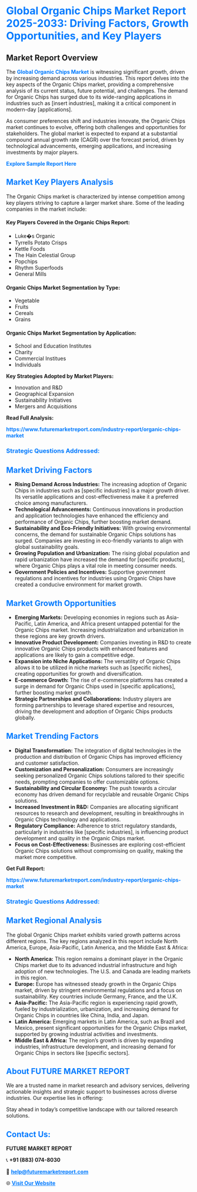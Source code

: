 <h1 style="color: #007BFF;">Global Organic Chips Market Report 2025-2033: Driving Factors, Growth Opportunities, and Key Players</h1>

<section id="overview">
<h2>Market Report Overview</h2>
<p>The <a href="https://www.futuremarketreport.com/industry-report/organic-chips-market" style="color: #007BFF; text-decoration: none;"><strong>Global Organic Chips Market</strong></a> is witnessing significant growth, driven by increasing demand across various industries. This report delves into the key aspects of the Organic Chips market, providing a comprehensive analysis of its current status, future potential, and challenges. The demand for Organic Chips has surged due to its wide-ranging applications in industries such as [insert industries], making it a critical component in modern-day [applications].</p>
<p>As consumer preferences shift and industries innovate, the Organic Chips market continues to evolve, offering both challenges and opportunities for stakeholders. The global market is expected to expand at a substantial compound annual growth rate (CAGR) over the forecast period, driven by technological advancements, emerging applications, and increasing investments by major players.</p>
</section>

<section id="overview">
<p><a href="https://www.futuremarketreport.com/request-sample/reportId=63766" style="color: #007BFF; text-decoration: none;"><strong>Explore Sample Report Here</strong></a></p>
</section>

<section id="key-players">
<h2 style="color: #007BFF;">Market Key Players Analysis</h2>
<p>The Organic Chips market is characterized by intense competition among key players striving to capture a larger market share. Some of the leading companies in the market include:</p>
<h4>Key Players Covered in the Organic Chips Report:</h4>
<ul><li>Luke�s Organic</li><li>Tyrrells Potato Crisps</li><li>Kettle Foods</li><li>The Hain Celestial Group</li><li>Popchips</li><li>Rhythm Superfoods</li><li>General Mills</li></ul>
<h4>Organic Chips Market Segmentation by Type:</h4>
<ul><li>Vegetable</li><li>Fruits</li><li>Cereals</li><li>Grains</li></ul>

<h4>Organic Chips Market Segmentation by Application:</h4>
<ul><li>School and Education Institutes</li><li>Charity</li><li>Commercial Institues</li><li>Individuals</li></ul>
<p><strong>Key Strategies Adopted by Market Players:</strong></p>
<ul>
<li>Innovation and R&D</li>
<li>Geographical Expansion</li>
<li>Sustainability Initiatives</li>
<li>Mergers and Acquisitions</li>
</ul>
</section>

<section>
<p><strong>Read Full Analysis: </strong></p><a href="https://www.futuremarketreport.com/industry-report/organic-chips-market" style="color: #007BFF; text-decoration: none;"><strong>https://www.futuremarketreport.com/industry-report/organic-chips-market</strong></a>
<h3 style="color: #007BFF;">Strategic Questions Addressed:</h3>
</section>

<section id="driving-factors">
<h2 style="color: #007BFF;">Market Driving Factors</h2>
<ul>
<li><strong>Rising Demand Across Industries:</strong> The increasing adoption of Organic Chips in industries such as [specific industries] is a major growth driver. Its versatile applications and cost-effectiveness make it a preferred choice among manufacturers.</li>
<li><strong>Technological Advancements:</strong> Continuous innovations in production and application technologies have enhanced the efficiency and performance of Organic Chips, further boosting market demand.</li>
<li><strong>Sustainability and Eco-Friendly Initiatives:</strong> With growing environmental concerns, the demand for sustainable Organic Chips solutions has surged. Companies are investing in eco-friendly variants to align with global sustainability goals.</li>
<li><strong>Growing Population and Urbanization:</strong> The rising global population and rapid urbanization have increased the demand for [specific products], where Organic Chips plays a vital role in meeting consumer needs.</li>
<li><strong>Government Policies and Incentives:</strong> Supportive government regulations and incentives for industries using Organic Chips have created a conducive environment for market growth.</li>
</ul>
</section>

<section id="growth-opportunities">
<h2 style="color: #007BFF;">Market Growth Opportunities</h2>
<ul>
<li><strong>Emerging Markets:</strong> Developing economies in regions such as Asia-Pacific, Latin America, and Africa present untapped potential for the Organic Chips market. Increasing industrialization and urbanization in these regions are key growth drivers.</li>
<li><strong>Innovative Product Development:</strong> Companies investing in R&D to create innovative Organic Chips products with enhanced features and applications are likely to gain a competitive edge.</li>
<li><strong>Expansion into Niche Applications:</strong> The versatility of Organic Chips allows it to be utilized in niche markets such as [specific niches], creating opportunities for growth and diversification.</li>
<li><strong>E-commerce Growth:</strong> The rise of e-commerce platforms has created a surge in demand for Organic Chips used in [specific applications], further boosting market growth.</li>
<li><strong>Strategic Partnerships and Collaborations:</strong> Industry players are forming partnerships to leverage shared expertise and resources, driving the development and adoption of Organic Chips products globally.</li>
</ul>
</section>

<section id="trending-factors">
<h2 style="color: #007BFF;">Market Trending Factors</h2>
<ul>
<li><strong>Digital Transformation:</strong> The integration of digital technologies in the production and distribution of Organic Chips has improved efficiency and customer satisfaction.</li>
<li><strong>Customization and Personalization:</strong> Consumers are increasingly seeking personalized Organic Chips solutions tailored to their specific needs, prompting companies to offer customizable options.</li>
<li><strong>Sustainability and Circular Economy:</strong> The push towards a circular economy has driven demand for recyclable and reusable Organic Chips solutions.</li>
<li><strong>Increased Investment in R&D:</strong> Companies are allocating significant resources to research and development, resulting in breakthroughs in Organic Chips technology and applications.</li>
<li><strong>Regulatory Compliance:</strong> Adherence to strict regulatory standards, particularly in industries like [specific industries], is influencing product development and quality in the Organic Chips market.</li>
<li><strong>Focus on Cost-Effectiveness:</strong> Businesses are exploring cost-efficient Organic Chips solutions without compromising on quality, making the market more competitive.</li>
</ul>
</section>

<section>
<p><strong>Get Full Report: </strong></p><a href="https://www.futuremarketreport.com/industry-report/organic-chips-market" style="color: #007BFF; text-decoration: none;"><strong>https://www.futuremarketreport.com/industry-report/organic-chips-market</strong></a>
<h3 style="color: #007BFF;">Strategic Questions Addressed:</h3>
</section>


<section id="regional-analysis">
<h2 style="color: #007BFF;">Market Regional Analysis</h2>
<p>The global Organic Chips market exhibits varied growth patterns across different regions. The key regions analyzed in this report include North America, Europe, Asia-Pacific, Latin America, and the Middle East & Africa:</p>
<ul>
<li><strong>North America:</strong> This region remains a dominant player in the Organic Chips market due to its advanced industrial infrastructure and high adoption of new technologies. The U.S. and Canada are leading markets in this region.</li>
<li><strong>Europe:</strong> Europe has witnessed steady growth in the Organic Chips market, driven by stringent environmental regulations and a focus on sustainability. Key countries include Germany, France, and the U.K.</li>
<li><strong>Asia-Pacific:</strong> The Asia-Pacific region is experiencing rapid growth, fueled by industrialization, urbanization, and increasing demand for Organic Chips in countries like China, India, and Japan.</li>
<li><strong>Latin America:</strong> Emerging markets in Latin America, such as Brazil and Mexico, present significant opportunities for the Organic Chips market, supported by growing industrial activities and investments.</li>
<li><strong>Middle East & Africa:</strong> The region’s growth is driven by expanding industries, infrastructure development, and increasing demand for Organic Chips in sectors like [specific sectors].</li>
</ul>
</section>

<footer>
<h2 style="color: #007BFF;">About FUTURE MARKET REPORT</h2>
<p>We are a trusted name in market research and advisory services, delivering actionable insights and strategic support to businesses across diverse industries. Our expertise lies in offering:</p>

<p>Stay ahead in today’s competitive landscape with our tailored research solutions.</p>

<h2 style="color: #007BFF;">Contact Us:</h2>
<p><strong>FUTURE MARKET REPORT</strong></p>
<p>📞 <strong>+91 (883) 074-8030</strong></p>
<p>📧 <strong><a href="mailto:help@futuremarketreport.com" style="color: #007BFF;">help@futuremarketreport.com</a></strong></p>
<p>🌐 <strong><a href="https://www.futuremarketreport.com/" style="color: #007BFF;">Visit Our Website</a></strong></p>
</footer>